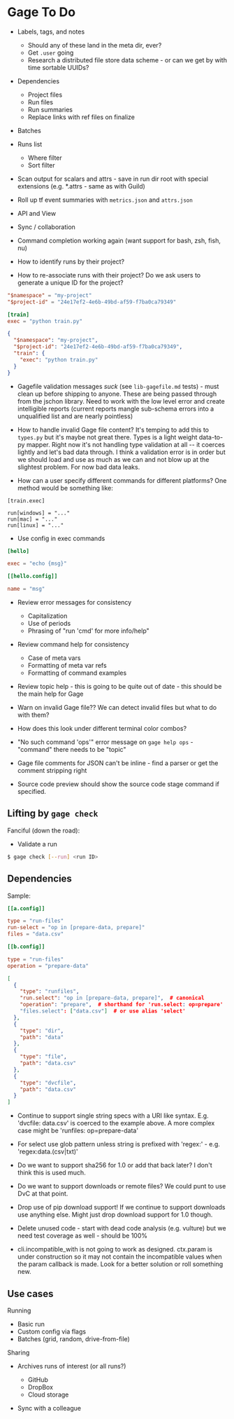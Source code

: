 # Gage To Do

- Labels, tags, and notes
  - Should any of these land in the meta dir, ever?
  - Get `.user` going
  - Research a distributed file store data scheme - or can we get by
    with time sortable UUIDs?

- Dependencies
  - Project files
  - Run files
  - Run summaries
  - Replace links with ref files on finalize

- Batches

- Runs list
  - Where filter
  - Sort filter

- Scan output for scalars and attrs - save in run dir root with special
  extensions (e.g. *.attrs - same as with Guild)

- Roll up tf event summaries with `metrics.json` and `attrs.json`

- API and View

- Sync / collaboration

- Command completion working again (want support for bash, zsh, fish,
  nu)

- How to identify runs by their project?

- How to re-associate runs with their project? Do we ask users to
  generate a unique ID for the project?

``` toml
"$namespace" = "my-project"
"$project-id" = "24e17ef2-4e6b-49bd-af59-f7ba0ca79349"

[train]
exec = "python train.py"
```

``` json
{
  "$namespace": "my-project",
  "$project-id": "24e17ef2-4e6b-49bd-af59-f7ba0ca79349",
  "train": {
    "exec": "python train.py"
  }
}
```

- Gagefile validation messages *suck* (see `lib-gagefile.md` tests) -
  must clean up before shipping to anyone. These are being passed
  through from the jschon library. Need to work with the low level error
  and create intelligible reports (current reports mangle sub-schema
  errors into a unqualified list and are nearly pointless)

- How to handle invalid Gage file content? It's temping to add this to
  `types.py` but it's maybe not great there. Types is a light weight
  data-to-py mapper. Right now it's not handling type validation at all
  -- it coerces lightly and let's bad data through. I think a validation
  error is in order but we should load and use as much as we can and not
  blow up at the slightest problem. For now bad data leaks.

- How can a user specify different commands for different platforms? One
  method would be something like:

```
[train.exec]

run[windows] = "..."
run[mac] = "..."
run[linux] = "..."
```

- Use config in exec commands

``` toml
[hello]

exec = "echo {msg}"

[[hello.config]]

name = "msg"
```

- Review error messages for consistency
  - Capitalization
  - Use of periods
  - Phrasing of "run 'cmd' for more info/help"

- Review command help for consistency
  - Case of meta vars
  - Formatting of meta var refs
  - Formatting of command examples

- Review topic help - this is going to be quite out of date - this
  should be the main help for Gage

- Warn on invalid Gage file?? We can detect invalid files but what to do
  with them?

- How does this look under different terminal color combos?

- "No such command 'ops'" error message on `gage help ops` - "command"
  there needs to be "topic"

- Gage file comments for JSON can't be inline - find a parser or get the
  comment stripping right

- Source code preview should show the source code stage command if
  specified.

## Lifting by `gage check`

Fanciful (down the road):

  - Validate a run

``` bash
$ gage check [--run] <run ID>
```

## Dependencies

Sample:

```toml
[[a.config]]

type = "run-files"
run-select = "op in [prepare-data, prepare]"
files = "data.csv"

[[b.config]]

type = "run-files"
operation = "prepare-data"

```

```json
[
  {
    "type": "runfiles",
    "run.select": "op in [prepare-data, prepare]",  # canonical
    "operation": "prepare",  # shorthand for 'run.select: op=prepare'
    "files.select": ["data.csv"]  # or use alias 'select'
  },
  {
    "type": "dir",
    "path": "data"
  },
  {
    "type": "file",
    "path": "data.csv"
  },
  {
    "type": "dvcfile",
    "path": "data.csv"
  }
]
```

- Continue to support single string specs with a URI like syntax. E.g.
  'dvcfile: data.csv' is coerced to the example above. A more complex
  case might be 'runfiles: op=prepare-data'

- For select use glob pattern unless string is prefixed with 'regex:' -
  e.g. 'regex:data\.(csv|txt)'

- Do we want to support sha256 for 1.0 or add that back later? I don't
  think this is used much.

- Do we want to support downloads or remote files? We could punt to use
  DvC at that point.

- Drop use of pip download support! If we continue to support downloads
  use anything else. Might just drop download support for 1.0 though.

- Delete unused code - start with dead code analysis (e.g. vulture) but
  we need test coverage as well - should be 100%

- cli.incompatible_with is not going to work as designed. ctx.param is
  under construction so it may not contain the incompatible values when
  the param callback is made. Look for a better solution or roll
  something new.

## Use cases

Running

- Basic run
- Custom config via flags
- Batches (grid, random, drive-from-file)

Sharing

- Archives runs of interest (or all runs?)
  - GitHub
  - DropBox
  - Cloud storage

- Sync with a colleague
